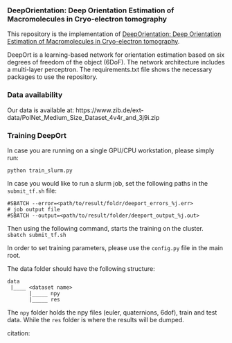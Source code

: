<h3>DeepOrientation: Deep Orientation Estimation of Macromolecules in Cryo-electron tomography</h3>

This repository is the implementation of [DeepOrientation: Deep Orientation Estimation of Macromolecules in Cryo-electron tomography]().

DeepOrt is a learning-based network for orientation estimation based on six degrees of freedom of the object (6DoF).
The network architecture includes a multi-layer perceptron.
The requirements.txt file shows the necessary packages to use the repository.

<h3>Data availability</h3>
Our data is available at: https://www.zib.de/ext-data/PolNet_Medium_Size_Dataset_4v4r_and_3j9i.zip

<h3>Training DeepOrt</h3>
In case you are running on a single GPU/CPU workstation, please simply run:

```python train_slurm.py```

In case you would like to run a slurm job, set the following paths in the ```submit_tf.sh``` file:
```# job error file
#SBATCH --error=<path/to/result/foldr/deeport_errors_%j.err>
# job output file
#SBATCH --output=<path/to/result/folder/deeport_output_%j.out>
```
Then using the following command, starts the training on the cluster.
``` sbatch submit_tf.sh```


In order to set training parameters, please use the ```config.py``` file in the main root.

The data folder should have the following structure:

```
data
 |____ <dataset name>
       |_____ npy
       |_____ res
```
The ```npy``` folder holds the npy files (euler, quaternions, 6dof), train and test data.
While the ```res``` folder is where the results will be dumped.

citation:

```
```

